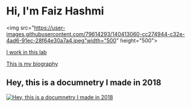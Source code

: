 # Hi, I'm Faiz Hashmi 
<img src="https://user-images.githubusercontent.com/79614293/140413060-cc274944-c32e-4ad6-91ec-28f64e30a7a4.jpeg"width="500" height="500">

[I work in this lab](https://www.centerforappliedcogsci.com)

[This is my biography](MyBio.md)

## Hey, this is a documnetry I made in 2018

[![Hey, this is a documnetry I made in 2018](https://img.youtube.com/vi/yhff4Mq_rbg/0.jpg)](https://youtu.be/yhff4Mq_rbg)
